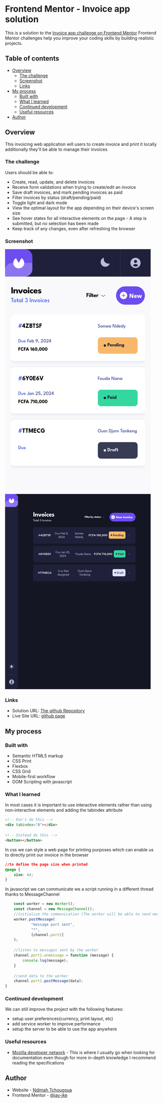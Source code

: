 # Frontend Mentor - Invoice app solution

This is a solution to the [Invoice app challenge on Frontend Mentor](https://www.frontendmentor.io/challenges/invoice-app-i7KaLTQjl) Frontend Mentor challenges help you improve your coding skills by building realistic projects.

## Table of contents

- [Overview](#overview)
  - [The challenge](#the-challenge)
  - [Screenshot](#screenshot)
  - [Links](#links)
- [My process](#my-process)
  - [Built with](#built-with)
  - [What I learned](#what-i-learned)
  - [Continued development](#continued-development)
  - [Useful resources](#useful-resources)
- [Author](#author)


## Overview
This invoicing web application will users to create invoice and print it locally
additionally they'll be able to manage their invoices

### The challenge

Users should be able to:

- Create, read, update, and delete invoices
- Receive form validations when trying to create/edit an invoice
- Save draft invoices, and mark pending invoices as paid
- Filter invoices by status (draft/pending/paid)
- Toggle light and dark mode
- View the optimal layout for the app depending on their device's screen size
- See hover states for all interactive elements on the page - A step is submitted, but no selection has been made
- Keep track of any changes, even after refreshing the browser

### Screenshot

![mobile view of the solution](./mobile-version.png)
![desktop view of the solution](./desktop-version.png)

### Links

- Solution URL: [The github Repository](https://github.com/jay-ike/invoice-app)
- Live Site URL: [github page](https://jay-ike-invoice.vercel.app)

## My process

### Built with

- Semantic HTML5 markup
- CSS Print
- Flexbox
- CSS Grid
- Mobile-first workflow
- DOM Scripting with javascript

### What I learned

In most cases it is important to use interactive elements rather than using non-interactive elements and adding the tabindex attribute

```html
<!-- Don't do this -->
<div tabindex="0"></div>

<!-- Instead do this -->
<button></button>
```

In css we can style a web page for printing purposes which can enable us to directly print our invoice in the browser

```css
//to define the page size when printed
@page {
    size: A4;
}
```

In javascript we can communicate we a script running in a different thread thanks to MessageChannel
```js
    const worker = new Worker();
    const channel = new MessageChannel();
    //initialize the communication (The worker will be able to send message with the port2)
    worker.postMessage(
            "message port sent",
            "*",
            [channel.port2]
    );

    //listen to messages sent by the worker
    channel.port1.onmessage = function (message) {
        console.log(message);
    }

    //send data to the worker
    channel.port1.postMessage(data);
}

```

### Continued development

We can still improve the project with the following features:
- setup user preferences(currency, print layout, etc)
- add service worker to improve performance
- setup the server to be able to use the app anywhere

### Useful resources

- [Mozilla developer network](https://developer.mozilla.com) - This is where I usually go when looking for documentation even though for more in-depth knowledge I recommend reading the specifications


## Author

- Website - [Ndimah Tchougoua](https://www.github.com/jay-ike)
- Frontend Mentor - [@jay-ike](https://www.frontendmentor.io/profile/jay-ike)

